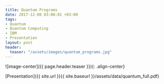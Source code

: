 ```yaml
---
title: Quantum Programs
date: 2017-12-08 03:00:01 +03:00
tags:
- Quantum
- Quantum Computing
- IBM
- Presentation
layout: post
header:
  teaser: "/assets/images/quantum_programs.jpg"
---
```


![image-center]({{ page.header.teaser }}){: .align-center}

[Presentation]({{ site.url }}{{ site.baseurl }}/assets/data/quantum_full.pdf)
